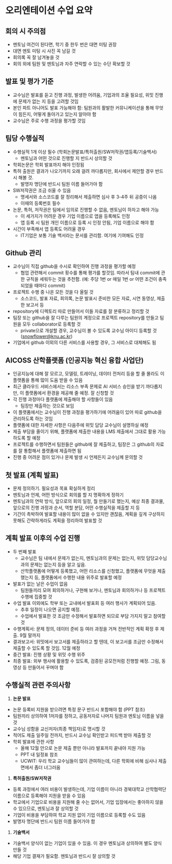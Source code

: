 # 오리엔테이션 수업 요약

## 회의 시 주의점

- 멘토님 여건이 된다면, 학기 중 한두 번은 대면 미팅 권장
- 대면 멘토 미팅 시 사진 꼭 남길 것
- 회의록 꼭 잘 남겨놓을 것
- 회의 외에 팀원 및 멘토님과 자주 연락할 수 있는 수단 확보할 것

## 발표 및 평가 기준

- 교수님은 발표를 듣고 진행 과정, 발생한 어려움, 기업과의 조율 필요성, 위밋 진행에 문제가 없는 지 등을 고려할 것임
- 본인 파트 아니어도 발표 가능해야 함: 팀원과의 활발한 커뮤니케이션을 통해 무엇이 힘든지, 어떻게 돌아가고 있는지 알아야 함
- 교수님은 주로 수행 과정을 평가할 것임

## 팀당 수행실적

- 수행실적 1개 이상 필수 (학회논문발표/특허출원/SW저작권/앱등록/기술백서)
    - 멘토님과 어떤 것으로 진행할 지 반드시 상의할 것
- 학회논문은 학회 발표까지 해야 인정됨
- 특허 출원은 결과가 나오기까지 오래 걸려 까다롭지만, 회사에서 제안할 경우 반드시 해볼 것.
    - 발명자 명단에 반드시 팀원 이름 들어가야 함
- SW저작권은 조금 쉬울 수 있음
    - 명세서와 소스코드를 잘 정리해서 제출하면 심사 후 3-4주 뒤 공증이 나옴
    - 이때의 등록번호 필수
- 논문, 특허, 저작권은 팀에서 임의로 진행할 수 없음, 멘토님이 하자고 해야 가능
    - 이 세가지가 어려운 경우 기업 이름으로 앱을 등록해도 인정
    - 앱 등록 시 팀원 개인 이름으로 등록 시 인정 안됨, 기업 이름으로 해야 함
- 시간이 부족해서 앱 등록도 어려울 경우
    - IT기업은 보통 기술 백서라는 문서를 관리함. 여기에 기여해도 인정

## Github 관리

- 교수님이 직접 github을 수시로 확인하여 진행 과정을 평가할 예정
    - 협업 관련해서 commit 횟수를 통해 평가를 할것임. 따라서 팀내 commit에 관한 규칙을 세워두는 것을 추천함. (예: 주당 1번 or 매일 1번 or 어떤 조건이 충족되었을 때마다 commit)
- 프로젝트 수행 중 나온 모든 것을 다 올릴 것
    - 소스코드, 발표 자료, 회의록, 논문 발표시 준비한 모든 자료, 시연 동영상, 제출한 보고서 등
- repository에 디렉토리 따로 만들어서 이들 자료를 잘 분류하고 정리할 것
- 팀장 또는 github을 잘 다루는 팀원의 계정으로 프로젝트 repository를 만들고 팀원을 모두 collaborator로 등록할 것
    - private으로 개설할 경우, 교수님이 볼 수 있도록 교수님 아이디 등록할 것([snowflower@knu.ac.kr](mailto:snowflower@knu.ac.kr))
- 기업에서 github 이외의 다른 서비스를 사용할 경우, 그 서비스로 대체해도 됨

## AICOSS 산학플랫폼 (인공지능 혁신 융합 사업단)

- 인공지능에 대해 잘 모르고, 모델링, 트레이닝, 데이터 전처리 등을 할 줄 몰라도 이 플랫폼을 통해 많이 도움 받을 수 있음
- 최근 클라우드 서비스에서는 리소스 부족 문제로 AI 서비스 승인을 받기 까다롭지만, 이 플랫폼에서 환경을 제공해 줄 예정. 잘 신청할 것
- 각 진행 과정마다 플랫폼에 제출해야 할 사항들이 있음
    - 팀장만 제출하는 것으로 보임
- 이 플랫폼에서는 교수님이 진행 과정을 평가하기에 어려움이 있어 따로 github을 관리하도록 하는 것임
- 플랫폼에 대한 자세한 사항은 다음주에 위밋 담당 교수님이 설명하실 예정
- 제출 부담을 줄이기 위해, 플랫폼에 제출한 내용을 LMS 제출에서 그대로 활용 가능하도록 할 예정
- 프로젝트를 수행하면서 팀원들은 github에 잘 제출하고, 팀장은 그 github의 자료를 잘 통합해서 플랫폼에 제출하면 됨
- 진행 중 어려운 점이 있거나 문제 발생 시 언제든지 교수님께 문의할 것

## 첫 발표 (계획 발표)

- 문제 정의하기. 필요성과 목표 확실하게 정리
- 멘토님과 언제, 어떤 방식으로 회의를 할 지 명확하게 정하기
- 멘토님과의 연락 방식, 앞으로의 회의 일정, 뭘 만들기로 했는지, 예상 최종 결과물, 앞으로의 진행 과정과 순서, 역할 분담, 어떤 수행실적을 제출할 지 등
- 기간이 촉박하여 발표할 내용이 많이 없을 수 있지만 괜찮음, 계획을 깊게 구상하지 못해도 간략하게라도 계획을 정리하여 발표할 것

## 계획 발표 이후의 수업 진행

- 두 번째 발표
    - 교수님은 팀 내에서 문제가 없는지, 멘토님과의 문제는 없는지, 위밋 담당교수님과의 문제는 없는지 등을 알고 싶음.
    - 산학플랫폼에 어떻게 등록했고, 어떤 리소스를 신청했고, 플랫폼에 무엇을 제출했는지 등, 플랫폼에서 수행한 내용 위주로 발표할 예정
- 발표가 없는 날은 수업이 없음
    - 팀원들끼리 모여 회의하거나, 구현해 보거나, 멘토님과 회의하거나 등 프로젝트 수행에 집중할 것
- 수업 발표 이외에도 학부 또는 교내에서 발표회 등 여러 행사가 계획되어 있음.
    - 추후 일정이 나오면 공지할 예정.
    - 수업에서 발표한 것 조금만 수정해서 발표하면 되므로 부담 가지지 말고 참여할 것
- 수행계획서: 문제 정의, 데이터 준비 등 여러 과정을 거쳐 전반적인 계획 확정 후 제출. 9월 말까지
- 결과보고서: 위밋에서 보고서를 제출하라고 할 텐데, 이 보고서를 조금만 수정해서 제출할 수 있도록 할 것임. 12월 예정
- 중간 발표: 진행 상황 및 위밋 수행 위주
- 최종 발표: 외부 행사에 활용할 수 있도록, 검증된 공모전처럼 진행할 예정. 그림, 동영상 등 만들어서 꾸며야 함

## 수행실적 관련 주의사항

1. **논문 발표**
- 논문 등록비 지원을 받으려면 특정 문구 반드시 포함해야 함 (PPT 참조)
- 팀원끼리 상의하여 1저자를 정하고, 공동저자로 나머지 팀원과 멘토님 이름을 넣을 것
- 교수님 성함을 교신저자(최종 책임자)로 명시할 것
- 적어도 제출 일주일 전까지, 반드시 교수님 확인받고 피드백 받아 제출할 것
- 학회 발표에 관한 사항
    - 올해 12월 안으로 논문 제출 뿐만 아니라 발표까지 끝내야 지원 가능
    - PPT 내 일정표 참조
    - UCWIT: 우리 학교 교수님들이 많이 관여하는데, 다른 학회에 비해 심사나 제출 면에서 좀더 너그러움

1. **특허출원/SW저작권**
- 등록 과정에서 여러 비용이 발생하는데, 기업 이름이 아니라 경북대학교 산학협력단 이름으로 등록해야 지원을 받을 수 있음
- 학교에서 기업으로 비용을 지원해 줄 수는 없어서, 기업 입장에서는 좋아하지 않을 수 있으므로, 멘토님과 잘 상의할 것
- 기업이 비용을 부담하여 학교 지원 없이 기업 이름으로 등록할 수도 있음
- 발명자 명단에 반드시 팀원 이름 들어가야 함

1. **기술백서**
- 기술백서 양식이 없는 기업이 있을 수 있음. 이 경우 멘토님과 상의하여 별도 양식 만들 것
- 해당 기업 결재가 필요함. 멘토님과 반드시 잘 상의할 것